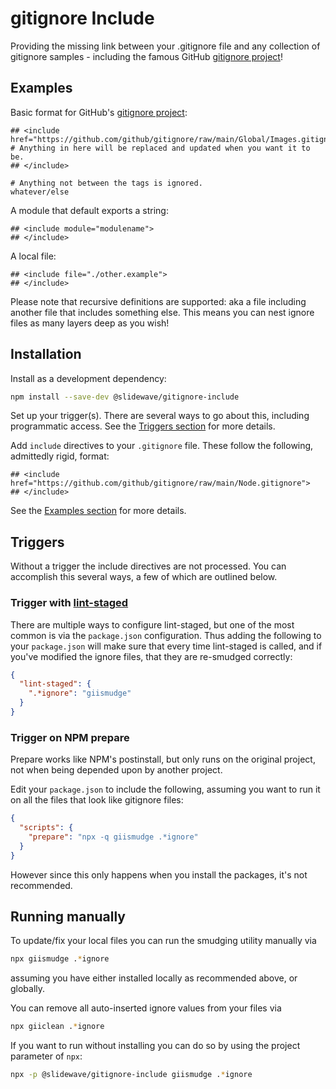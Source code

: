 # gitignore Include

Providing the missing link between your .gitignore file and any collection of gitignore samples - including the famous GitHub [gitignore project]("https://github.com/github/gitignore)!

## Examples

Basic format for GitHub's [gitignore project]("https://github.com/github/gitignore):

```gitignore
## <include href="https://github.com/github/gitignore/raw/main/Global/Images.gitignore">
# Anything in here will be replaced and updated when you want it to be.
## </include>

# Anything not between the tags is ignored.
whatever/else
```

A module that default exports a string:

```gitignore
## <include module="modulename">
## </include>
```

A local file:

```gitignore
## <include file="./other.example">
## </include>
```

Please note that recursive definitions are supported: aka a file including another file that includes something else. This means you can nest ignore files as many layers deep as you wish!

## Installation

Install as a development dependency:

```sh
npm install --save-dev @slidewave/gitignore-include
```

Set up your trigger(s). There are several ways to go about this, including programmatic access. See the [Triggers section](#triggers) for more details.

Add `include` directives to your `.gitignore` file. These follow the following, admittedly rigid, format:

```gitignore
## <include href="https://github.com/github/gitignore/raw/main/Node.gitignore">
## </include>
```

See the [Examples section](#examples) for more details.

## Triggers

Without a trigger the include directives are not processed. You can accomplish this several ways, a few of which are outlined below.

### Trigger with [lint-staged](https://github.com/okonet/lint-staged)

There are multiple ways to configure lint-staged, but one of the most common is via the `package.json` configuration. Thus adding the following to your `package.json` will make sure that every time lint-staged is called, and if you've modified the ignore files, that they are re-smudged correctly:

```json
{
  "lint-staged": {
    ".*ignore": "giismudge"
  }
}
```

### Trigger on NPM prepare

Prepare works like NPM's postinstall, but only runs on the original project, not when being depended upon by another project.

Edit your `package.json` to include the following, assuming you want to run it on all the files that look like gitignore files:

```json
{
  "scripts": {
    "prepare": "npx -q giismudge .*ignore"
  }
}
```

However since this only happens when you install the packages, it's not recommended.

## Running manually

To update/fix your local files you can run the smudging utility manually via

```sh
npx giismudge .*ignore
```

assuming you have either installed locally as recommended above, or globally.

You can remove all auto-inserted ignore values from your files via

```sh
npx giiclean .*ignore
```

If you want to run without installing you can do so by using the project parameter of `npx`:

```sh
npx -p @slidewave/gitignore-include giismudge .*ignore
```
